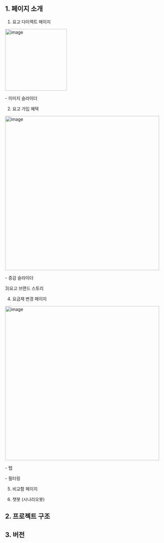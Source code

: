 ## 1. 페이지 소개
1) 요고 다이렉트 페이지
<img width="200" alt="image" src="https://github.com/user-attachments/assets/7e269de7-af55-45f2-b70b-1231b404f904">
<p>- 이미지 슬라이더</p>

2) 요고 가입 혜택
<img width="500" alt="image" src="https://github.com/user-attachments/assets/4dad8ca1-bd0c-4256-a404-fdd778475a67">
<p>  - 증감 슬라이더 
</p>

3)요고 브랜드 스토리 

4) 요금제 변경 페이지
<img width="500" alt="image" src="https://github.com/user-attachments/assets/0be2384b-2a1a-4b34-9b17-ef89bc4e75ba">
<p>  - 탭</p>
<p>  - 필터링</p>

5) 비교함 페이지

6) 챗봇 (시나리오봇)

## 2. 프로젝트 구조


## 3. 버전

